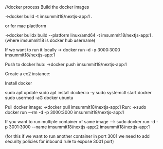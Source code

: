 //docker process
Build the docker images

→docker build  -t imsummit18/nextjs-app:1 .

or for mac plactform

→docker buildx build --platform linux/amd64 -t imsummit18/nextjs-app:1 . (where imsummit18 is docker hub username)

If we want to run it locally
→ docker run -d -p 3000:3000 imsummit18/nextjs-app:1

Push to docker hub:
→docker push imsummit18/nextjs-app:1

Create a ec2 instance:

Install docker

sudo apt update
sudo apt install docker.io -y
sudo systemctl start docker
sudo usermod -aG docker ubuntu

Pull docker image:
→docker pull imsummit18/nextjs-app:1
Run:
→sudo docker run --rm -d -p 3000:3000 imsummit18/nextjs-app:1

If you want to run multiple container of same image
--> sudo docker run -d -p 3001:3000 --name imsummit18/nextjs-app:2 imsummit18/nextjs-app:1

(for this if we want to run another container in port 3001 we need to add security policies for inbound rule to expose 3001 port)

